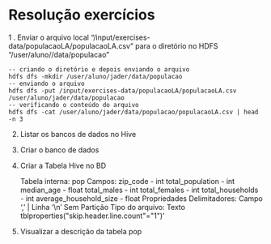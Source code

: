 # Resolução exercícios

1 . Enviar o arquivo local “/input/exercises-data/populacaoLA/populacaoLA.csv” para o diretório no HDFS “/user/aluno/<nome>/data/populacao”
  
    -- criando o diretório e depois enviando o arquivo
    hdfs dfs -mkdir /user/aluno/jader/data/populacao
    -- enviando o arquivo
    hdfs dfs -put /input/exercises-data/populacaoLA/populacaoLA.csv /user/aluno/jader/data/populacao
    -- verificando o conteúdo do arquivo
    hdfs dfs -cat /user/aluno/jader/data/populacao/populacaoLA.csv | head -n 3
  
2. Listar os bancos de dados no Hive

3. Criar o banco de dados <nome>

4. Criar a Tabela Hive no BD <nome>

    Tabela interna: pop
    Campos:
        zip_code - int
        total_population - int
        median_age - float
        total_males - int
        total_females - int
        total_households - int
        average_household_size - float
    Propriedades
        Delimitadores: Campo ‘,’ | Linha ‘\n’
        Sem Partição
        Tipo do arquivo: Texto
        tblproperties("skip.header.line.count"="1")’

5. Visualizar a descrição da tabela pop

